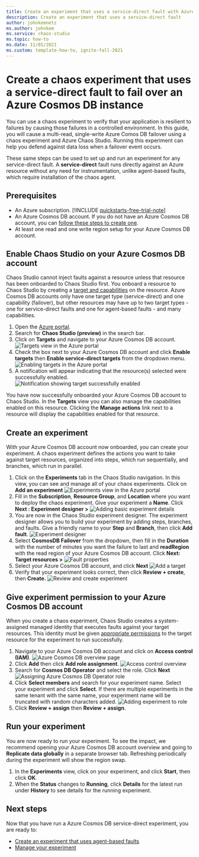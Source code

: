 ```yaml
---
title: Create an experiment that uses a service-direct fault with Azure Chaos Studio
description: Create an experiment that uses a service-direct fault
author: johnkemnetz
ms.author: johnkem
ms.service: chaos-studio
ms.topic: how-to
ms.date: 11/01/2021
ms.custom: template-how-to, ignite-fall-2021
---
```


# Create a chaos experiment that uses a service-direct fault to fail over an Azure Cosmos DB instance

You can use a chaos experiment to verify that your application is resilient to failures by causing those failures in a controlled environment. In this guide, you will cause a multi-read, single-write Azure Comos DB failover using a chaos experiment and Azure Chaos Studio. Running this experiment can help you defend against data loss when a failover event occurs.

These same steps can be used to set up and run an experiment for any service-direct fault. A **service-direct** fault runs directly against an Azure resource without any need for instrumentation, unlike agent-based faults, which require installation of the chaos agent.

## Prerequisites

- An Azure subscription. [!INCLUDE [quickstarts-free-trial-note](../../includes/quickstarts-free-trial-note.md)] 
- An Azure Cosmos DB account. If you do not have an Azure Cosmos DB account, you can [follow these steps to create one](../cosmos-db/sql/create-cosmosdb-resources-portal.md).
- At least one read and one write region setup for your Azure Cosmos DB account.


## Enable Chaos Studio on your Azure Cosmos DB account

Chaos Studio cannot inject faults against a resource unless that resource has been onboarded to Chaos Studio first. You onboard a resource to Chaos Studio by creating a [target and capabilities](chaos-studio-targets-capabilities.md) on the resource. Azure Cosmos DB accounts only have one target type (service-direct) and one capability (failover), but other resources may have up to two target types - one for service-direct faults and one for agent-based faults - and many capabilities.

1. Open the [Azure portal](https://portal.azure.com).
2. Search for **Chaos Studio (preview)** in the search bar.
3. Click on **Targets** and navigate to your Azure Cosmos DB account.
![Targets view in the Azure portal](images/tutorial-service-direct-targets.png)
4. Check the box next to your Azure Cosmos DB account and click **Enable targets** then **Enable service-direct targets** from the dropdown menu.
![Enabling targets in the Azure portal](images/tutorial-service-direct-targets-enable.png)
5. A notification will appear indicating that the resource(s) selected were successfully enabled.
![Notification showing target successfully enabled](images/tutorial-service-direct-targets-enable-confirm.png)

You have now successfully onboarded your Azure Cosmos DB account to Chaos Studio. In the **Targets** view you can also manage the capabilities enabled on this resource. Clicking the **Manage actions** link next to a resource will display the capabilities enabled for that resource.

## Create an experiment
With your Azure Cosmos DB account now onboarded, you can create your experiment. A chaos experiment defines the actions you want to take against target resources, organized into steps, which run sequentially, and branches, which run in parallel.

1. Click on the **Experiments** tab in the Chaos Studio navigation. In this view, you can see and manage all of your chaos experiments. Click on **Add an experiment**
![Experiments view in the Azure portal](images/tutorial-service-direct-add.png)
2. Fill in the **Subscription**, **Resource Group**, and **Location** where you want to deploy the chaos experiment. Give your experiment a **Name**. Click **Next : Experiment designer >**
![Adding basic experiment details](images/tutorial-service-direct-add-basics.png)
3. You are now in the Chaos Studio experiment designer. The experiment designer allows you to build your experiment by adding steps, branches, and faults. Give a friendly name to your **Step** and **Branch**, then click **Add fault**.
![Experiment designer](images/tutorial-service-direct-add-designer.png)
4. Select **CosmosDB Failover** from the dropdown, then fill in the **Duration** with the number of minutes you want the failure to last and **readRegion** with the read region of your Azure Cosmos DB account. Click **Next: Target resources >**
![Fault properties](images/tutorial-service-direct-add-fault.png)
5. Select your Azure Cosmos DB account, and click **Next**
![Add a target](images/tutorial-service-direct-add-target.png)
6. Verify that your experiment looks correct, then click **Review + create**, then **Create.**
![Review and create experiment](images/tutorial-service-direct-add-review.png)

## Give experiment permission to your Azure Cosmos DB account
When you create a chaos experiment, Chaos Studio creates a system-assigned managed identity that executes faults against your target resources. This identity must be given [appropriate permissions](chaos-studio-fault-providers.md) to the target resource for the experiment to run successfully.

1. Navigate to your Azure Cosmos DB account and click on **Access control (IAM)**.
![Azure Cosmos DB overview page](images/tutorial-service-direct-access-resource.png)
2. Click **Add** then click **Add role assignment**.
![Access control overview](images/tutorial-service-direct-access-iam.png)
3. Search for **Cosmos DB Operator** and select the role. Click **Next**
![Assigning Azure Cosmos DB Operator role](images/tutorial-service-direct-access-role.png)
4. Click **Select members** and search for your experiment name. Select your experiment and click **Select**. If there are multiple experiments in the same tenant with the same name, your experiment name will be truncated with random characters added.
![Adding experiment to role](images/tutorial-service-direct-access-experiment.png)
5. Click **Review + assign** then **Review + assign**.

## Run your experiment
You are now ready to run your experiment. To see the impact, we recommend opening your Azure Cosmos DB account overview and going to **Replicate data globally** in a separate browser tab. Refreshing periodically during the experiment will show the region swap.

1. In the **Experiments** view, click on your experiment, and click **Start**, then click **OK**.
2. When the **Status** changes to **Running**, click **Details** for the latest run under **History** to see details for the running experiment.

## Next steps
Now that you have run a Azure Cosmos DB service-direct experiment, you are ready to:
- [Create an experiment that uses agent-based faults](chaos-studio-tutorial-agent-based-portal.md)
- [Manage your experiment](chaos-studio-run-experiment.md)
